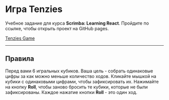 # Игра Tenzies

Учебное задание для курса **Scrimba: Learning React**. Пройдите по ссылке, чтобы открыть проект на GitHub pages.

[Tenzies Game](https://yanzhura.github.io/tenzies-game)

---

## Правила
Перед вами 6 игральных кубиков. Ваша цель - собрать одинаковые цифры за как можно меньше количество ходов. Кликайте мышкой на кубики с одинаковыми цифрами, чтобы зафиксировать их. Нажимайте на кнопку **Roll**, чтобы заново бросить те кубики, которые не были зафиксированы. Каждое нажатие кнопки **Roll** - это один ход.


